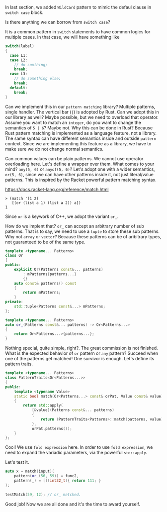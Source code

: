 In last section, we added `WildCard` pattern to mimic the defaul clause in `switch case` block.

Is there anything we can borrow from `switch case`?

It is a common pattern in `switch` statements to have common logics for multiple cases.
In that case, we will have something like
```C++
switch(label)
{
  case L1:
  case L2:
    // do somthing;
    break;
  case L3:
    // do something else;
    break;
  default:
    break;
}
```

Can we implement this in our `pattern matching` library?
Multiple patterns, single handler.
The vertical bar (`|`) is adopted by Rust. Can we adopt this in our library as well?
Maybe possible, but we need to overload that operator. Assume you want to match an `integer`, do you want to change the semantics of `5 | 6`?
Maybe not.
Why this can be done in Rust? Because Rust pattern matching is implemented as a language feature, not a library. The same syntax can have different semantics inside and outside `pattern` context.
Since we are implementing this feature as a library, we have to make sure we do not change normal semantics.

Can common values can be plain patterns. We cannot use operator overloading here.
Let's define a wrapper over them.
What comes to your mind? `any(5, 6)` or `anyof(5, 6)`?
Let's adopt one with a wider semantics, `or(5, 6)`, since we can have other patterns inside it, not just literal/value patterns. This is inspired by the Racket powerful pattern matching syntax.

https://docs.racket-lang.org/reference/match.html
```Racket
> (match '(1 2)
   [(or (list a 1) (list a 2)) a])
1
```

Since `or` is a keywork of C++, we adopt the variant `or_`.

How do we implent that?
`or_` can accept an arbitrary number of sub patterns. That is to say, we need to use a `tuple` to store these sub patterns. Why not `array` or `vector`? Because these patterns can be of aribitrary types, not guaranteed to be of the same type.

```C++
template <typename... Patterns>
class Or
{
public:
    explicit Or(Patterns const&... patterns)
        : mPatterns{patterns...}
        {}
    auto const& patterns() const
    {
        return mPatterns;
    }
private:
    std::tuple<Patterns const&...> mPatterns;
};

template <typename... Patterns>
auto or_(Patterns const&... patterns) -> Or<Patterns...>
{
    return Or<Patterns...>{patterns...};
}
```

Nothing special, quite simple, right?.
The great commission is not finished.
What is the expected behavior of `or` pattern or `any` pattern?
Succeed when one of the patterns get matched! One survivor is enough.
Let's define its pattern traits.
```C++
template <typename... Patterns>
class PatternTraits<Or<Patterns...>>
{
public:
    template <typename Value>
    static bool match(Or<Patterns...> const& orPat, Value const& value)
    {
        return std::apply(
            [&value](Patterns const&... patterns)
            {
                return (PatternTraits<Patterns>::match(patterns, value) || ...);
            },
            orPat.patterns());
    }
};
```
Cool! We use `fold expression` here. In order to use `fold expression`, we need to expand the variadic parameters, via the powerful `std::apply`.

Let's test it.
```C++
auto x = match(input)(
    pattern(or_(56, 59)) = func2,
    pattern(_) = [](int32_t){ return 111; }
);
 
testMatch(59, 12); // or_ matched.
```
Good job!
Now we are all done and it's the time to award yourself.